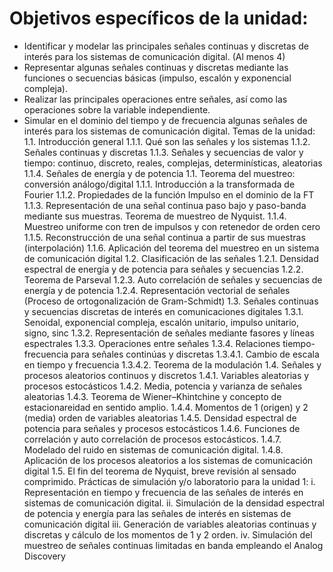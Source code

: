 # Objetivos específicos de la unidad:
- Identificar y modelar las principales señales continuas y discretas de interés para los sistemas de
comunicación digital. (Al menos 4)
- Representar algunas señales continuas y discretas mediante las funciones o secuencias básicas
(impulso, escalón y exponencial compleja).
- Realizar las principales operaciones entre señales, así como las operaciones sobre la variable
independiente.
- Simular en el dominio del tiempo y de frecuencia algunas señales de interés para los sistemas de
comunicación digital.
Temas de la unidad:
1.1. Introducción general
1.1.1. Qué son las señales y los sistemas
1.1.2. Señales continuas y discretas
1.1.3. Señales y secuencias de valor y tiempo: continuo, discreto, reales, complejas,
determinísticas, aleatorias
1.1.4. Señales de energía y de potencia
1.1. Teorema del muestreo: conversión análogo/digital
1.1.1. Introducción a la transformada de Fourier
1.1.2. Propiedades de la función Impulso en el dominio de la FT
1.1.3. Representación de una señal continua paso bajo y paso-banda mediante sus muestras. Teorema
de muestreo de Nyquist.
1.1.4. Muestreo uniforme con tren de impulsos y con retenedor de orden cero
1.1.5. Reconstrucción de una señal continua a partir de sus muestras (interpolación)
1.1.6. Aplicación del teorema del muestreo en un sistema de comunicación digital
1.2. Clasificación de las señales
1.2.1. Densidad espectral de energía y de potencia para señales y secuencias
1.2.2. Teorema de Parseval
1.2.3. Auto correlación de señales y secuencias de energía y de potencia
1.2.4. Representación vectorial de señales (Proceso de ortogonalización de Gram-Schmidt)
1.3. Señales continuas y secuencias discretas de interés en comunicaciones digitales
1.3.1. Senoidal, exponencial compleja, escalón unitario, impulso unitario, signo, sinc
1.3.2. Representación de señales mediante fasores y líneas espectrales
1.3.3. Operaciones entre señales
1.3.4. Relaciones tiempo-frecuencia para señales continúas y discretas
1.3.4.1. Cambio de escala en tiempo y frecuencia
1.3.4.2. Teorema de la modulación
1.4. Señales y procesos aleatorios continuos y discretos
1.4.1. Variables aleatorias y procesos estocásticos
1.4.2. Media, potencia y varianza de señales aleatorias
1.4.3. Teorema de Wiener–Khintchine y concepto de estacionareidad en sentido amplio.
1.4.4. Momentos de 1 (origen) y 2 (media) orden de variables aleatorias
1.4.5. Densidad espectral de potencia para señales y procesos estocásticos
1.4.6. Funciones de correlación y auto correlación de procesos estocásticos.
1.4.7. Modelado del ruido en sistemas de comunicación digital.
1.4.8. Aplicación de los procesos aleatorios a los sistemas de comunicación digital
1.5. El fin del teorema de Nyquist, breve revisión al sensado comprimido.
Prácticas de simulación y/o laboratorio para la unidad 1:
i. Representación en tiempo y frecuencia de las señales de interés en sistemas de comunicación
digital.
ii. Simulación de la densidad espectral de potencia y energía para las señales de interés en
sistemas de comunicación digital
iii. Generación de variables aleatorias continuas y discretas y cálculo de los momentos de 1 y 2
orden.
iv. Simulación del muestreo de señales continuas limitadas en banda empleando el Analog
Discovery
